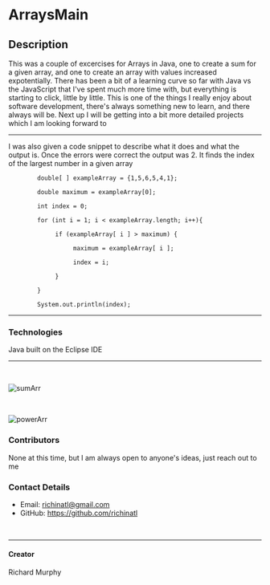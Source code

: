 # ArraysMain

## Description

This was a couple of excercises for Arrays in Java, one to create a sum for a given array, and one to create an array with values increased expotentially. There has been
a bit of a learning curve so far with Java vs the JavaScript that I've spent much more time with, but everything is starting to click, little by little. This is one of the things
I really enjoy about software development, there's always something new to learn, and there always will be. Next up I will be getting into a bit more detailed projects which I am looking forward to

---
I was also given a code snippet to describe what it does and what the output is. Once the errors were correct the output was 2. It finds the index of the largest number in a given array

```             
        double[ ] exampleArray = {1,5,6,5,4,1};

        double maximum = exampleArray[0];

        int index = 0;

        for (int i = 1; i < exampleArray.length; i++){

             if (exampleArray[ i ] > maximum) {

                  maximum = exampleArray[ i ];

                  index = i;

             }

        }

        System.out.println(index);
```

---

### Technologies
Java built on the Eclipse IDE

---


<br>

![sumArr](https://user-images.githubusercontent.com/95508564/204702744-29cc140a-0c14-482d-bc66-f963c5eb03f3.png)

<br>

![powerArr](https://user-images.githubusercontent.com/95508564/204702772-8b49d7a0-df2f-4d1f-bb0b-50d8054352eb.png)


### Contributors
None at this time, but I am always open to anyone's ideas, just reach out to me


### Contact Details

- Email: richinatl@gmail.com
- GitHub: https://github.com/richinatl

<br>

---
#### Creator
Richard Murphy


